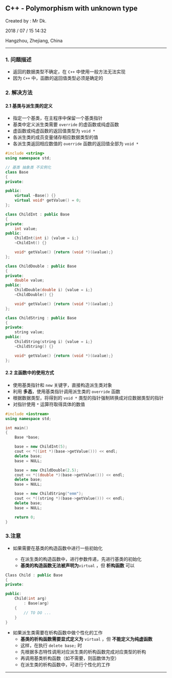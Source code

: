 ## C++ - Polymorphism with unknown type

Created by : Mr Dk.

2018 / 07 / 15 14:32

Hangzhou, Zhejiang, China

---

### 1. 问题描述

* 返回的数据类型不确定，在 `C++` 中使用一般方法无法实现
* 因为 `C++` 中，函数的返回值类型必须是确定的

### 2. 解决方法

#### 2.1 基类与派生类的定义

* 指定一个基类，在主程序中保留一个基类指针
* 基类中定义派生类需要 `override` 的虚函数或纯虚函数
* 虚函数或纯虚函数的返回值类型为 `void *`
* 各派生类的成员变量储存相应数据类型的值
* 各派生类返回相应数值的 `override` 函数的返回值全部为 `void *`

```C++
#include <string>
using namespace std;

// 基类 抽象类 不实例化
class Base 
{
private:

public:
    virtual ~Base() {}
    virtual void* getValue() = 0;
};

class ChildInt : public Base 
{
private: 
    int value;
public: 
    ChildInt(int i) {value = i;}
    ~ChildInt() {}

    void* getValue() {return (void *)(&value);}
};

class ChildDouble : public Base 
{
private: 
    double value;
public:
    ChildDouble(double i) {value = i;}
    ~ChildDouble() {}

    void* getValue() {return (void *)(&value);}
};

class ChildString : public Base
{
private:
    string value;
public: 
    ChildString(string i) {value = i;}
    ~ChildString() {}

    void* getValue() {return (void *)(&value);}
};
```

#### 2.2 主函数中的使用方式

* 使用基类指针和 `new` 关键字，直接构造派生类对象
* 利用 __多态__，使用基类指针调用派生类的 `override` 函数
* 根据数据类型，将得到的 `void *` 类型的指针强制转换成对应数据类型的指针
* 对指针使用 `*` 运算符取得具体的数值

```C++
#include <iostream>
using namespace std;

int main() 
{
    Base *base;

    base = new ChildInt(5);
    cout << *((int *)(base->getValue())) << endl;
    delete base;
    base = NULL;

    base = new ChildDouble(2.5);
    cout << *((double *)(base->getValue())) << endl;
    delete base;
    base = NULL;

    base = new ChildString("emm");
    cout << *((string *)(base->getValue())) << endl;
    delete base;
    base = NULL;

    return 0;
}
```

### 3.注意

* 如果需要在基类的构造函数中进行一些初始化

  * 在派生类的构造函数中，进行参数传递，先进行基类的初始化
  * __基类的构造函数无法被声明为__`virtual` ，但 __析构函数__ 可以


```C++
Class Child : public Base
{
private:

public:
	Child(int arg)
		: Base(arg)
	{
        // TO DO ...
	}
}
```

* 如果派生类需要在析构函数中做个性化的工作
  *  __基类的析构函数需要显式定义为__  `virtual` ，但 __不能定义为纯虚函数__
  * 这样，在执行 `delete base;` 时
  * 先根据多态特性调用对应派生类的析构函数完成对应类型的析构
  * 再调用基类析构函数（如不需要，则函数体为空）
  * 在派生类的析构函数中，可进行个性化的工作

---

